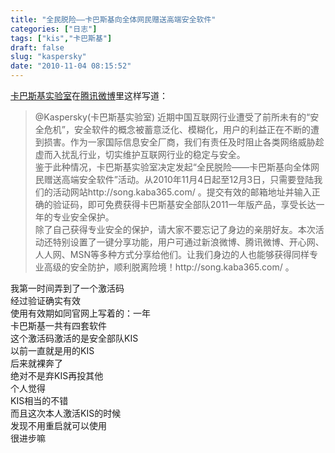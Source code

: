 ```yaml
---
title: "全民脱险——卡巴斯基向全体网民赠送高端安全软件"
categories: ["日志"]
tags: ["kis","卡巴斯基"]
draft: false
slug: "kaspersky"
date: "2010-11-04 08:15:52"
---
```


<p><a href="http://t.qq.com/Kaspersky" target="_blank">卡巴斯基实验室</a>在<a href="http://t.qq.com/Kaspersky" target="_blank">腾讯微博</a>里这样写道：</p>
<blockquote><p>@Kaspersky(卡巴斯基实验室) 近期中国互联网行业遭受了前所未有的“安全危机”，安全软件的概念被蓄意泛化、模糊化，用户的利益正在不断的遭到损害。作为一家国际信息安全厂商，我们有责任及时阻止各类网络威胁趁虚而入扰乱行业，切实维护互联网行业的稳定与安全。<br />
鉴于此种情况，卡巴斯基实验室决定发起“全民脱险——卡巴斯基向全体网民赠送高端安全软件”活动。从2010年11月4日起至12月3日，只需要登陆我们的活动网站http://song.kaba365.com/ 。提交有效的邮箱地址并输入正确的验证码，即可免费获得卡巴斯基安全部队2011一年版产品，享受长达一年的专业安全保护。<br />
 除了自己获得专业安全的保护，请大家不要忘记了身边的亲朋好友。本次活动还特别设置了一键分享功能，用户可通过新浪微博、腾讯微博、开心网、人人网、MSN等多种方式分享给他们。让我们身边的人也能够获得同样专业高级的安全防护，顺利脱离险境！http://song.kaba365.com/ 。</p></blockquote>
<p>我第一时间弄到了一个激活码<br />
经过验证确实有效<br />
使用有效期如同官网上写着的：一年<br />
卡巴斯基一共有四套软件<br />
这个激活码激活的是安全部队KIS<br />
以前一直就是用的KIS<br />
后来就裸奔了<br />
绝对不是弃KIS再投其他<br />
个人觉得<br />
KIS相当的不错<br />
而且这次本人激活KIS的时候<br />
发现不用重启就可以使用<br />
很进步嘛</p>
